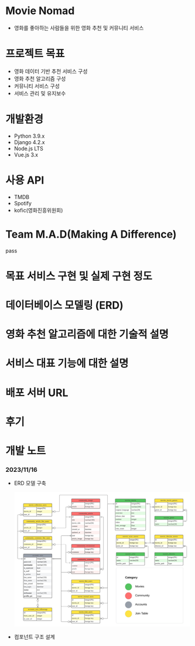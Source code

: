 # Movie Nomad
- 영화를 좋아하는 사람들을 위한 영화 추천 및 커뮤니티 서비스

# 프로젝트 목표
- 영화 데이터 기반 추천 서비스 구성
- 영화 추천 알고리즘 구성
- 커뮤니티 서비스 구성
- 서비스 관리 및 유지보수

# 개발환경
- Python 3.9.x
- Django 4.2.x
- Node.js LTS
- Vue.js 3.x

# 사용 API
- TMDB
- Spotify
- kofic(영화진흥위원회)

# Team M.A.D(Making A Difference)
pass

# 목표 서비스 구현 및 실제 구현 정도

# 데이터베이스 모델링 (ERD)

# 영화 추천 알고리즘에 대한 기술적 설명

# 서비스 대표 기능에 대한 설명

# 배포 서버 URL

# 후기

# 개발 노트
### 2023/11/16
- ERD 모델 구축

    ![ERD](ERD.jpeg)

- 컴포넌트 구조 설계